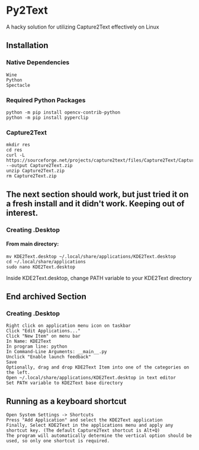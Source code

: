 # Py2Text
A hacky solution for utilizing Capture2Text effectively on Linux

## Installation

### Native Dependencies
```
Wine
Python
Spectacle
```

### Required Python Packages
```
python -m pip install opencv-contrib-python
python -m pip install pyperclip
```

### Capture2Text
```
mkdir res
cd res
curl -L https://sourceforge.net/projects/capture2text/files/Capture2Text/Capture2Text_v4.6.3/Capture2Text_v4.6.3_64bit.zip/download --output Capture2Text.zip
unzip Capture2Text.zip
rm Capture2Text.zip
```

## The next section should work, but just tried it on a fresh install and it didn't work. Keeping out of interest.

### Creating .Desktop

#### From main directory:
```
mv KDE2Text.desktop ~/.local/share/applications/KDE2Text.desktop
cd ~/.local/share/applications
sudo nano KDE2Text.desktop
```
Inside KDE2Text.desktop, change PATH variable to your KDE2Text directory


## End  archived Section

### Creating .Desktop
```
Right click on application menu icon on taskbar
Click "Edit Applications..."
Click "New Item" on menu bar
In Name: KDE2Text
In program line: python
In Command-Line Arguments: __main__.py
Unclick "Enable launch feedback"
Save
Optionally, drag and drop KDE2Text Item into one of the categories on the left.
Open ~/.local/share/applications/KDE2Text.desktop in text editor
Set PATH variable to KDE2Text base directory
```

## Running as a keyboard shortcut
```
Open System Settings -> Shortcuts
Press "Add Application" and select the KDE2Text application
Finally, Select KDE2Text in the applications menu and apply any shortcut key. (The default Capture2Text shortcut is Alt+Q) 
The program will automatically determine the vertical option should be used, so only one shortcut is required.
```

